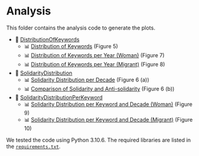 # Analysis
This folder contains the analysis code to generate the plots.
 * 📂 [DistributionOfKeywords](DistributionOfKeywords)
   * 📊 [Distribution of Keywords](DistributionOfKeywords/DistributionOfKeywords.pdf) (Figure 5)
   * 📊 [Distribution of Keywords per Year (Woman)](DistributionOfKeywords/DistributionOfFrauKeywordsPerYear.pdf) (Figure 7)
   * 📊 [Distribution of Keywords per Year (Migrant)](DistributionOfKeywords/DistributionOfMigrantKeywordsPerYear.pdf) (Figure 8)
 * 📂 [SolidarityDistribution](SolidarityDistribution)
   * 📊 [Solidarity Distribution per Decade](SolidarityDistribution/SolidarityDistributionPerDecade.pdf) (Figure 6 (a))
   * 📊 [Comparison of Solidarity and Anti-solidarity](SolidarityDistribution/ComparisonOfSolidarityAndAntiSolidarity.pdf) (Figure 6 (b))
 * 📂 [SolidarityDistributionPerKeyword](SolidarityDistributionPerKeyword)
   * 📊 [Solidarity Distribution per Keyword and Decade (Woman)](SolidarityDistributionPerKeyword/SolidarityDistributionPerFrauKeywordAndDecade.pdf) (Figure 9)
   * 📊 [Solidarity Distribution per Keyword and Decade (Migrant)](SolidarityDistributionPerKeyword/SolidarityDistributionPerMigrantKeywordAndDecade.pdf) (Figure 10)

We tested the code using Python 3.10.6. The required libraries are listed in the [`requirements.txt`](requirements.txt).
